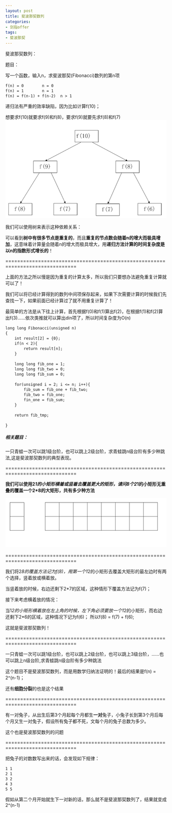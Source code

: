 ```yaml
---
layout: post
title: 斐波那契数列
categories:
- 剑指offer
tags:
- 斐波那契
---
```


斐波那契数列：

题目：

写一个函数，输入n，求斐波那契(Fibonacci)数列的第n项

    
    f(n) = 0		n = 0
    f(n) = 1		n = 1
    f(n) = f(n-1) + f(n-2)	n > 1


递归法有严重的效率缺陷，因为比如计算f(10)；

想要求f(10)就要求f(9)和f(8)，要求f(9)就要先求f(8)和f(7)
![Fibonacci](/uploads/2013/Fibonacci.png)

我们可以使用树来表示这种依赖关系：

可以看到**树中有很多节点是重复的**，而且**重复的节点数会随着n的增大而极具增加**，这意味着计算量会随着n的增大而极具增大，用**递归方法计算的时间复杂度是以n的指数形式增长的**！

==============================================================================

上面的方法之所以慢是因为重复的计算太多，所以我们只要想办法避免重复计算就可以了！

我们可以将已经计算得到的数列中间项保存起来，如果下次需要计算的时候我们先查找一下，如果前面已经计算过了就不用重复计算了！

最简单的方法是从下往上计算，首先根据f(0)和f(1)算出f(2)，在根据f(1)和f(2)算出f(3)……依次类推就可以算出din项了，所以时间复杂度为O(n)

    
    long long Fibonacci(unsigned n)
    {
    	int result[2] = {0};
    	if(n < 2){
    		return result[n];
    	}
    
    	long long fib_one = 1;
    	long long fib_two = 0;
    	long long fib_sum = 0;
    
    	for(unsigned i = 2; i <= n; i++){
    		fib_sum = fib_one + fib_two;
    		fib_two = fib_one;
    		fin_one = fib_sum;
    	}
    
    	return fib_tmp;
    
    }


##### 相关题目：
一只青蛙一次可以跳1级台阶，也可以跳上2级台阶，求青蛙跳n级台阶有多少种跳法,这是斐波那契数列的典型表现。

==============================================================================

**我们可以使用2*1的小矩形横着或竖着去覆盖更大的矩形，请问8个2*1的小矩形无重叠的覆盖一个2*8的大矩形，共有多少种方法**

![矩形](/uploads/2013/006.png)

==============================================================================

我们将2*8的覆盖方法记为f(8)，用第一个1*2的小矩形去覆盖大矩形的最左边时有两个选择，竖着放或横着放。

当竖着放的时候，右边还剩下2*7的区域，这种情形下覆盖方法记为f(7)；

接下来考虑横着放的情况：

当1*2的小矩形横着放在左上角的时候，左下角必须要放一个1*2的小矩形，而右边还剩下2*6的区域，这种情况下记为f(6)；
所以f(8) = f(7) + f(6);

这就是斐波那契数列！

==============================================================================

一只青蛙一次可以跳1级台阶，也可以跳上2级台阶，也可以跳上3级台阶，……也可以跳上n级台阶,求青蛙跳n级台阶有多少种跳法

这个题目不是斐波那契数列，而是用数学归纳法证明的！最后的结果是f(n) = 2^(n-1)；

还有**细胞分裂**的也是这个结果

==============================================================================

有一对兔子，从出生后第3个月起每个月都生**一对**兔子，小兔子长到第3个月后每个月又生一对兔子，假设所有兔子都不死，文每个月的兔子总数为多少。

这个也是斐波那契数列的问题

==============================================================================

把兔子的对数数写出来的话，会发现如下规律：

	1 1
	2 1
	3 2
	4 3
	5 5

假如从第二个月开始就生下一对新的话，那么就不是斐波那契数列了，结果就变成2^(n-1)

